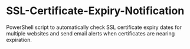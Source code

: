 # SSL-Certificate-Expiry-Notification
PowerShell script to automatically check SSL certificate expiry dates for multiple websites and send email alerts when certificates are nearing expiration.

